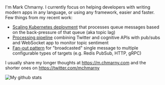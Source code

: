 I'm Mark Chmarny. I currently focus on helping developers with writing modern apps in any language, or using any framework, easier and faster. Few things from my recent work: 

 * [Scaling Kubernetes deployment](https://github.com/mchmarny/dapr-demos/tree/master/autoscaling-on-queue#autoscaling-dapr-service-based-on-queue-depth) that processes queue messages based on the back-pressure of that queue (aka topic lag) 
 * [Processing pipeline](https://github.com/mchmarny/dapr-demos/tree/fanout-eventhubs/pipeline) combining Twitter and cognitive APIs with pub/subs and WebSocket app to monitor topic sentiment
 * [Fan-out pattern](https://github.com/mchmarny/dapr-demos/tree/master/fan-out#fan-out-demo) for "broadcasted" single message to multiple configurable types of targets (e.g. Redis PubSub, HTTP, gRPC)
  
I usually share my longer thoughts at https://m.chmarny.com and the shorter ones on https://twitter.com/mchmarny

![My github stats](https://github-readme-stats.vercel.app/api?username=mchmarny&show_icons=true)
